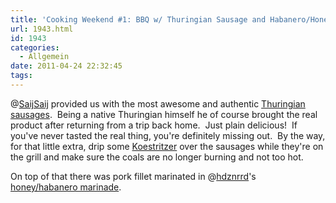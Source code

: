 ```yaml
---
title: 'Cooking Weekend #1: BBQ w/ Thuringian Sausage and Habanero/Honey Pork Steak'
url: 1943.html
id: 1943
categories:
  - Allgemein
date: 2011-04-24 22:32:45
tags:
---
```


@[SaijSaij](https://twitter.com/SaijSaij) provided us with the most awesome and authentic [Thuringian sausages](https://secure.wikimedia.org/wikipedia/en/wiki/Thuringian_sausage).  Being a native Thuringian himself he of course brought the real product after returning from a trip back home.  Just plain delicious!  If you've never tasted the real thing, you're definitely missing out.  By the way, for that little extra, drip some [Koestritzer](http://www.koestritzer.de/) over the sausages while they're on the grill and make sure the coals are no longer burning and not too hot.

On top of that there was pork fillet marinated in @[hdznrrd](https://twitter.com/hdznrrd)'s [honey/habanero marinade](https://blog.shackspace.de/wiki/doku.php?id=rezept:mariande:sweet_spicy_habanero).